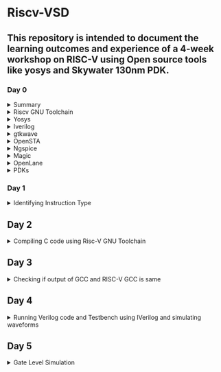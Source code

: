 # Riscv-VSD

## This repository is intended to document the learning outcomes and experience of a 4-week workshop on RISC-V using Open source tools like yosys and Skywater 130nm PDK.

### Day 0

<details>
 <summary> Summary </summary>
	
Installed all required tools.
</details>	
	<details>
    <summary> Riscv GNU Toolchain</summary>

  ```bash 
    git clone https://github.com/riscv/riscv-gnu-toolchain
    sudo apt-get install autoconf automake autotools-dev curl python3 python3-pip libmpc-dev libmpfr-dev libgmp-dev gawk build-essential bison flex texinfo gperf libtool   
    patchutils bc zlib1g-dev libexpat-dev ninja-build git cmake libglib2.0-dev
    ./configure --prefix=/opt/riscv
    make
  ```
    
  ![gnutool](https://github.com/SahilPrabhu/riscv-vsd/assets/92974277/837c8d1f-48fb-4c40-9465-0d56a78147fa)
  ![gnutool2](https://github.com/SahilPrabhu/riscv-vsd/assets/92974277/22b75d96-368b-4af9-ab8d-3d12be9addd2)

  </details>
 <details>
 <summary> Yosys </summary>
   
```bash
git clone https://github.com/YosysHQ/yosys.git
cd yosys 
sudo apt install make 
sudo apt-get install build-essential clang bison flex \
    libreadline-dev gawk tcl-dev libffi-dev git \
    graphviz xdot pkg-config python3 libboost-system-dev \
    libboost-python-dev libboost-filesystem-dev zlib1g-dev
make config-gcc
make 
sudo make install
```
</details>
<details>
<summary> Iverilog </summary>
  
  ```bash
sudo apt-get install iverilog
 ```
![iverilog](https://github.com/SahilPrabhu/riscv-vsd/assets/92974277/cfaff753-c5cd-4c0f-ae22-ecca83fd724d)
</details>
<details>
 <summary> gtkwave </summary>
  
  ```bash
sudo apt-get install gtkwave
 ```
![gtkwave](https://github.com/SahilPrabhu/riscv-vsd/assets/92974277/8405619b-76be-4f70-bcbb-063253a1c740)
</details>
<details>
 <summary> OpenSTA </summary>

 ```bash
git clone https://github.com/The-OpenROAD-Project/OpenSTA.git
cd OpenSTA
mkdir build
cd build
cmake ..
make
```
![opensta](https://github.com/SahilPrabhu/riscv-vsd/assets/92974277/4a8b624d-3615-4e2f-bae4-67b821ac4271)
</details>
<details>
  <summary> Ngspice </summary>

 ```bash
tar -zxvf ngspice-37.tar.gz
cd ngspice-37
mkdir release
cd release
../configure  --with-x --with-readline=yes --disable-debug
make
sudo make install
 ```
![ngspice1](https://github.com/SahilPrabhu/riscv-vsd/assets/92974277/797366ca-cfe9-40d5-b8dd-b1ae07bca036)
</details>
<details>
<summary> Magic </summary>
  
  ```bash
sudo apt-get install m4
sudo apt-get install tcsh
sudo apt-get install csh
sudo apt-get install libx11-dev
sudo apt-get install tcl-dev tk-dev
sudo apt-get install libcairo2-dev
sudo apt-get install mesa-common-dev libglu1-mesa-dev
sudo apt-get install libncurses-dev
 ```
![magic1](https://github.com/SahilPrabhu/riscv-vsd/assets/92974277/efadb056-1548-4298-865b-a29e4beba0f5)
![magic2](https://github.com/SahilPrabhu/riscv-vsd/assets/92974277/530caf36-3315-41a3-a979-ef287589e9a3)
![magic3](https://github.com/SahilPrabhu/riscv-vsd/assets/92974277/ca33ac28-baf6-42e8-b6cc-8a10bab02a1a)
![magicmain](https://github.com/SahilPrabhu/riscv-vsd/assets/92974277/bef109c7-7bc7-46b9-9e01-f9ba476eef6b)
</details>
<details>
<summary> OpenLane </summary>
  
```bash
sudo apt-get update
sudo apt-get upgrade
sudo apt install -y build-essential python3 python3-venv python3-pip make git
sudo apt install apt-transport-https ca-certificates curl software-properties-common
curl -fsSL https://download.docker.com/linux/ubuntu/gpg | sudo gpg --dearmor -o /usr/share/keyrings/docker-archive-keyring.gpg
echo "deb [arch=amd64 signed-by=/usr/share/keyrings/docker-archive-keyring.gpg] https://download.docker.com/linux/ubuntu $(lsb_release -cs) stable" | sudo tee /etc/apt/sources.list.d/docker.list > /dev/null
sudo apt update
sudo apt install docker-ce docker-ce-cli containerd.io
sudo docker run hello-world
sudo groupadd docker
sudo usermod -aG docker $USER
sudo reboot
```
![openlane1](https://github.com/SahilPrabhu/riscv-vsd/assets/92974277/9f616a42-5d3f-4f03-a859-6896ff12da5f)
![openlane2](https://github.com/SahilPrabhu/riscv-vsd/assets/92974277/2683c2ce-5b9e-43b3-bbc8-504f57317103)
![openlanemain](https://github.com/SahilPrabhu/riscv-vsd/assets/92974277/88070cfb-9af7-4520-a203-0f5687bfd2ff)
</details>
<details>
  <summary> PDKs </summary>

```bash
cd $HOME
git clone https://github.com/The-OpenROAD-Project/OpenLane
cd OpenLane
make
make test
```
![openlanemain2](https://github.com/SahilPrabhu/riscv-vsd/assets/92974277/a2dfe03b-cb5b-4ebb-a7a1-6c9b40947f78)

</details>

### Day 1
<details>
<summary>Identifying Instruction Type</summary>
<br><br>
<strong>In RISC-V, the base instruction format is a 32-bit instruction word divided into several fields. The basic format consists of opcode, rd (destination register), funct3 (function 3), rs1 (source register 1), imm (immediate value), and funct7 (function 7). This design allows for a wide range of instructions while maintaining simplicity and flexibility, which are key principles of the RISC-V architecture.</strong>
	
<br><br>
 
```add r6,r2,r1``` 
<br><br>
This is an R type instruction - instructions using 3 register inputs
– add, xor, mul —arithmetic/logical operations.

32-bit instruction format of R-format:
<ul>
<li>opcode: Partially identifies the operation type (add in this case) (Bit 0 to Bit 6)</li>
<li>rd: Specifies the destination register where the result will be stored (r6) (Bit 7 to Bit 11)</li>
<li>funct3: Further encodes the operation (000 for addition) (Bit 12 to Bit 14)</li>
<li>rs1: Specifies the first source register to be added (r2) (Bit 15 to Bit 19)</li>
<li>rs2: Specifies the second source register to be add (r1) (Bit 20 to Bit 24)</li>
<li>funct7: Specifies the exact operation to be executed (Bit 25 to Bit 31)</li>
</ul>


```add x1, x2, x3  R-type``` <br>
0000000 00011 00010  &emsp; 000  &emsp; &nbsp;&ensp; 00001 &emsp; 0110011 <br>
funct7 &emsp; &nbsp; x3 &emsp;  &ensp; x2  &emsp;  &ensp;funct3 &emsp; &emsp;x1  &emsp;  &ensp;opcode

![rv-32bit](https://github.com/SahilPrabhu/riscv-vsd/assets/92974277/2f492828-7592-4467-9083-f02a935318d5)
</details>

## Day 2
<details>
<summary>Compiling C code using Risc-V GNU Toolchain</summary>
<br>
 
```bash
#include<stdio.h>
int main() {
  int sum=0, i=1, n=100;
  for(i = 1; i <= n; ++i){
    sum += 1;
  }
  printf("Sum of numbers from 1 to %d is %d \n",n,sum);
  return 0;
}
```
<details>
<summary>optimization -O1</summary>

```riscv64-unknown-elf-gcc -O1 -mabi=lp64  -o sum.o sum.c```
 
![optimization_1](https://github.com/SahilPrabhu/riscv-vsd/assets/92974277/a4c92f40-a159-4448-8662-8e483592cc64)
</details>
<details>
<summary>optimization -Ofast</summary>

```riscv64-unknown-elf-gcc -Ofast -mabi=lp64  -o sum1ton.o sum1ton.c```
 
![optimization_fast](https://github.com/SahilPrabhu/riscv-vsd/assets/92974277/69fa4d0d-cbd5-4dc9-a884-4a722516f741)
</details>
</details>

## Day 3
<details>
<summary>Checking if output of GCC and RISC-V GCC is same </summary>
<br>
The C code should give the same output when compiled using GCC X86 Compiler (F1) and riscv compiler (F2) (SPIKE Simulation)

<br> <br>

	
![Screenshot from 2024-03-03 15-37-56](https://github.com/SahilPrabhu/riscv-vsd/assets/92974277/6a2b1dba-737a-4ffe-aaf9-7f435e967ad3)

![Screenshot from 2024-03-03 15-41-06](https://github.com/SahilPrabhu/riscv-vsd/assets/92974277/e94d3438-c6f4-4c08-ba6a-bfbb9fe714ea)

</details>

## Day 4
<details>
<summary>Running Verilog code and Testbench using IVerilog and simulating waveforms</summary>
<br>
	
![riscv_block](https://github.com/SahilPrabhu/riscv-vsd/assets/92974277/d53109b1-78a7-444d-ae39-54f62622ac9c)	
<br>
 
Instruction to be run -

 ```Instruction 1:add r6,r2,r1```
<br>
<strong>Verilog Design Code</strong>

```iiitb_rv32i.v```
<br>
<strong>Verilog Testbench</strong>

```iiitb_rv32i_tb.v```
<br>

![Screenshot from 2024-03-03 17-42-41](https://github.com/SahilPrabhu/riscv-vsd/assets/92974277/1411c325-b5fb-4a11-89b3-3911185fb554)

```GTK Waveform Simulations```

![Screenshot from 2024-03-15 15-21-10](https://github.com/SahilPrabhu/riscv-vsd/assets/92974277/9a03f228-f43d-4d1d-9489-aaceab80863a)

<br>

![Screenshot from 2024-03-14 21-57-08](https://github.com/SahilPrabhu/riscv-vsd/assets/92974277/d1779245-3ab6-491e-88f7-0ddf5b7e5285)

<br>

![Screenshot from 2024-03-14 22-00-05](https://github.com/SahilPrabhu/riscv-vsd/assets/92974277/eb5e1b2b-a6a7-40aa-b81a-4c438fbc964c)

<br>
<strong>Where ID_EX_A and ID_EX_B are the Oprands,ADD=0 is operation, EX_MEM_ALUOUT is the output and EX_MEM_IR is the ADD OPCode/Instruction Code</strong>
</details>

## Day 5
<details>
<summary>Gate Level Simulation</summary>
<br>
GLS is generating the simulation output by running test bench with netlist file generated from synthesis as design under test. Netlist is logically same as RTL code, therefore, same test bench can be used for it.We perform this to verify logical correctness of the design after synthesizing it. Also ensuring the timing of the design is met. Folllowing are the commands to run the GLS simulation: <br>
<br>
	
![Screenshot from 2024-03-11 20-26-39](https://github.com/SahilPrabhu/riscv-vsd/assets/92974277/d25ab142-02a2-425e-b834-b10f2248ad4b)

The output waveform of the synthesized netlist given below:
<br>

![Screenshot from 2024-03-14 18-42-17](https://github.com/SahilPrabhu/riscv-vsd/assets/92974277/1e8e98a3-e84f-410c-90c7-eaee13e78b23)

![gtk](https://github.com/SahilPrabhu/riscv-vsd/assets/92974277/681cc6e3-e39a-44d7-8b10-860a10e4f544)

<strong> As we can see GLS is matching RTL Waveforms. </strong>
</details>
